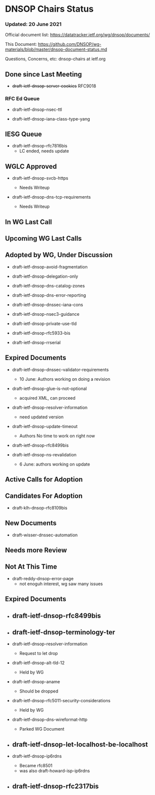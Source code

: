 # DNSOP Chairs Status
### Updated: 20 June 2021

Official document list: https://datatracker.ietf.org/wg/dnsop/documents/

This Document: https://github.com/DNSOP/wg-materials/blob/master/dnsop-document-status.md

Questions, Concerns, etc:  dnsop-chairs at ietf.org

## Done since Last Meeting

* ~~draft-ietf-dnsop-server-cookies~~ RFC9018

###  RFC Ed Queue

* draft-ietf-dnsop-nsec-ttl

* draft-ietf-dnsop-iana-class-type-yang

## IESG Queue

* draft-ietf-dnsop-rfc7816bis
    - LC ended, needs update

## WGLC Approved

* draft-ietf-dnsop-svcb-https
    - Needs Writeup

* draft-ietf-dnsop-dns-tcp-requirements
    - Needs Writeup

## In WG Last Call


## Upcoming WG Last Calls


## Adopted by WG, Under Discussion

* draft-ietf-dnsop-avoid-fragmentation

* draft-ietf-dnsop-delegation-only

* draft-ietf-dnsop-dns-catalog-zones

* draft-ietf-dnsop-dns-error-reporting

* draft-ietf-dnsop-dnssec-iana-cons

* draft-ietf-dnsop-nsec3-guidance

* draft-ietf-dnsop-private-use-tld

* draft-ietf-dnsop-rfc5933-bis

* draft-ietf-dnsop-rrserial

## Expired Documents

* draft-ietf-dnsop-dnssec-validator-requirements
    - 10 June: Authors working on doing a revision

* draft-ietf-dnsop-glue-is-not-optional
    - acquired XML, can proceed

* draft-ietf-dnsop-resolver-information
    - need updated version

* draft-ietf-dnsop-update-timeout
    - Authors No time to work on right now

* draft-ietf-dnsop-rfc8499bis

* draft-ietf-dnsop-ns-revalidation
    - 6 June: authors working on update

## Active Calls for Adoption

## Candidates For Adoption

* draft-klh-dnsop-rfc8109bis

## New Documents

* draft-wisser-dnssec-automation

## Needs more Review

## Not At This Time

* draft-reddy-dnsop-error-page
    -  not enoguh interest, wg saw many issues

## Expired Documents 

* draft-ietf-dnsop-rfc8499bis
    - 

* draft-ietf-dnsop-terminology-ter
    - 

* draft-ietf-dnsop-resolver-information
    - Request to let drop

* draft-ietf-dnsop-alt-tld-12
    - Held by WG      

* draft-ietf-dnsop-aname
    - Should be dropped

* draft-ietf-dnsop-rfc5011-security-considerations
    - Held by WG 

* draft-ietf-dnsop-dns-wireformat-http
    - Parked WG Document      

* draft-ietf-dnsop-let-localhost-be-localhost
    - 

* draft-ietf-dnsop-ip6rdns
    - Became rfc8501
    - was also draft-howard-isp-ip6rdns

* draft-ietf-dnsop-rfc2317bis
    - 
